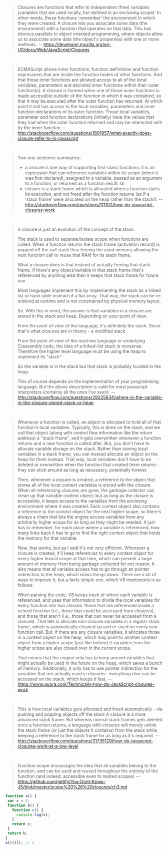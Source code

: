 > Closures are functions that refer to independent (free) variables (variables that are used locally, but defined in an enclosing scope). In other words, these functions 'remember' the environment in which they were created.
> A closure lets you associate some data (the environment) with a function that operates on that data. This has obvious parallels to object oriented programming, where objects allow us to associate some data (the object's properties) with one or more methods.
> -- https://developer.mozilla.org/en-US/docs/Web/JavaScript/Closures

<br>

> ECMAScript allows inner functions; function definitions and function expressions that are inside the function bodes of other functions. And that those inner functions are allowed access to all of the local variables, parameters and declared inner functions within their outer function(s). A closure is formed when one of those inner functions is made accessible outside of the function in which it was contained, so that it may be executed after the outer function has returned. At which point it still has access to the local variables, parameters and inner function declarations of its outer function. Those local variables, parameter and function declarations (initially) have the values that they had when the outer function returned and may be interacted with by the inner function.
> -- http://stackoverflow.com/questions/1801957/what-exactly-does-closure-refer-to-in-javascript

<br>

> Two one sentence summaries:
> - a closure is one way of supporting first-class functions; it is an expression that can reference variables within its scope (when it was first declared), assigned to a variable, passed as an argument to a function, or returned as a function result. Or
> - closure is a stack frame which is allocated when a function starts its execution, and not freed after the function returns (as if a 'stack frame' were allocated on the heap rather than the stack!).
> -- http://stackoverflow.com/questions/111102/how-do-javascript-closures-work

<br>

> A closure is just an evolution of the concept of the stack.
>
> The stack is used to separate/isolate scope when functions are called. When a function returns the stack frame (activation record) is popped off the call stack thus freeing the used memory allowing the next function call to reuse that RAM for its stack frame.
>
> What a closure does is that instead of actually freeing that stack frame, if there's any object/variable in that stack frame that's referenced by anything else then it keeps that stack frame for future use.
>
> Most languages implement this by implementing the stack as a linked list or hash table instead of a flat array. That way, the stack can be re-ordered at runtime and is not constrained by physical memory layout.
>
> So. With this in mind, the answer is that variables in a closure are stored in the stack and heap. Depending on your point of view.
>
> From the point of view of the language, it's definitely the stack. Since that's what closures are in theory - a modified stack.
>
> From the point of view of the machine language or underlying C/assembly code, the idea of a linked-list stack is nonsense. Therefore the higher level language must be using the heap to implement its "stack".
>
> So the variable is in the stack but that stack is probably located in the heap.
>
> This of course depends on the implementation of your programming language. But the above description is valid for most javascript interpreters (certainly all the ones I've seen).
> -- http://stackoverflow.com/questions/29225834/where-is-the-variable-in-the-closure-stored-stack-or-heap

<br>

> Whenever a function is called, an object is allocated to hold all of that function's local variables. Typically, this is done on the stack, and we call that object (along with control flow information like the return address) a "stack frame", and it gets overwritten whenever a function returns and a new function is called after. But, you don't have to allocate variable storage on the stack. Rather than storing local variables in a stack frame, you can instead allocate an object on the heap for them instead. That way, local variables don't have to be deleted or overwritten when the function that created them returns- they can stick around as long as necessary, potentially forever.
>
> Then, whenever a closure is created, a reference to the object that stores all of the local context variables is stored with the closure. When all referencing closures are gone, the garbage collector can clean up that variable context object; but as long as the closure is accessible, it keeps access to the variables from the enclosing environment where it was created. Each context object also contains a reference to the context object for the next higher scope, so there's always a chain that lets the engine access variables from any arbitrarily higher scope for as long as they might be needed. It just has to remember, for each place where a variable is referenced, how many links back it has to go to find the right context object that holds the memory for that variable.
>
> Now, that works, but as I said it's not very efficient. Whenever a closure is created, it'll keep references to every context object for every higher lexical scope at that time, which can prevent a large amount of memory from being garbage collected for not reason. It also means that all variable access has to go through an pointer indirection to the heap, which slows things down. There are a lot of ways to improve it, but a fairly simple one, which V8 implements is as follows:
>
> When parsing the code, V8 keeps track of where each variable is referenced, and uses that information to divide the local variables for every function into two classes: those that are referenced inside a nested function (i.e., those that could be accessed from closures), and those that aren't (i.e., those that can never be accessed from a closure). That lets is allocate non-closure variables in a regular stack frame, which is automatically cleaned up and re-used on every new function call. But, if there are any closure variables, it allocates those in a context object on the heap, which may point to another context object from a higher scope (just like before) if variables from the higher scope are also closed over in the current scope.
>
> That means that the engine only has to keep around variables that might actually be used in the future on the heap, which saves a bunch of memory. Additionally, it only has to use pointer indirection for the variables that are actually used in closures- everything else can be accessed on the stack, which keeps it fast.
> -- https://www.quora.com/Technically-how-do-JavaScript-closures-work

<br>

> This is how local variables gets allocated and freed automatically - via pushing and popping objects off the stack
> A closure is a more advanced stack frame. But whereas normal stack frames gets deleted once a function returns, a language with closures will merely unlink the stack frame (or just the objects it contains) from the stack while keeping a reference to the stack frame for as long as it's required.
> -- http://stackoverflow.com/questions/31735129/how-do-javascript-closures-work-at-a-low-level

<br>

> Function scope encourages the idea that all variables belong to the function, and can be used and reused throughout the entirety of the function (and indeed, accessible even to nested scopes)
> -- https://github.com/getify/You-Dont-Know-JS/blob/master/scope%20%26%20closures/ch3.md

```javascript
function a() {
 var v = 2;
 function b() {
   function c() {
     console.log(v);
   }
   return c;
 }
 return b;
}
a()()(); // 2
```
